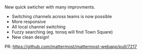 New quick swticher with many improvments. 

- Switching channels across teams is now possible
- More responsive
- All local channel switching
- Fuzzy searching (eg. tonsq will find Town Square)
- New clean design!

PR: https://github.com/mattermost/mattermost-webapp/pull/7217
